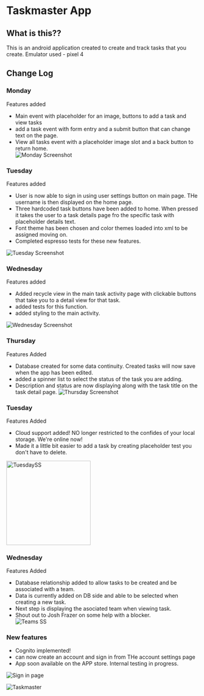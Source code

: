 # Taskmaster App

## What is this??

This is an android application created to create and track tasks that you create.
Emulator used - pixel 4

## Change Log

### Monday

Features added  
 - Main event with placeholder for an image, buttons to add a task and view tasks
 - add a task event with form entry and a submit button that can change text on the page.
 - View all tasks event with a placeholder image slot and a back button to return home.    
![Monday Screenshot](https://user-images.githubusercontent.com/106052558/191180995-8d2fcdfc-d455-4ddd-b342-f66c26dc3eb2.png)


### Tuesday

Features added  
 - User is now able to sign in using user settings button on main page. THe username is then displayed on the home page.
 - Three hardcoded task buttons have been added to home. When pressed it takes the user to a task details page fro the specific task with placeholder details text.
 - Font theme has been chosen and color themes loaded into xml to be assigned moving on.
 - Completed espresso tests for these new features.  
 
 ![Tuesday Screenshot](https://user-images.githubusercontent.com/106052558/191395172-6a0e4b8c-24a2-47b5-a9fa-9864c19523b5.png)

### Wednesday

Features added
 - Added recycle view in the main task activity page with clickable buttons that take you to a detail view for that task.
 - added tests for this function.
 - added styling to the main activity.

![Wednesday Screenshot](https://user-images.githubusercontent.com/106052558/191616972-dace4985-71d1-4171-98b6-02312431203b.png)

### Thursday

Features Added  
 - Database created for some data continuity. Created tasks will now save when the app has been edited.
 - added a spinner list to select the status of the task you are adding.
 - Description and status are now displaying along with the task title on the task detail page.
![Thursday  Screenshot](https://user-images.githubusercontent.com/106052558/191899324-a76666fb-9b6b-46f1-8745-1772d7634788.png)

### Tuesday

Features Added
 - Cloud support added! NO longer restricted to the confides of your local storage. We're online now!
 - Made it a little bit easier to add a task by creating placeholder test you don't have to delete.  
 <img width="221" alt="TuesdaySS" src="https://user-images.githubusercontent.com/106052558/193424002-64c73168-070d-4edf-a73f-c1b2a48a5525.png">

### Wednesday

Features Added
 - Database relationship added to allow tasks to be created and be associated with a team.
 - Data is currently added on DB side and able to be selected when creating a new task. 
 - Next step is displaying the asociated team when viewing task.
 - Shout out to Josh Frazer on some help with a blocker.  
 ![Teams SS](https://user-images.githubusercontent.com/106052558/194232034-af3475ec-7d93-404b-81d3-4b448e5a82f6.png)

### New features

- Cognito implemented!
- can now create an account and sign in from THe account settings page
- App soon available on the APP store. Internal testing in progress.

![Sign in page](https://user-images.githubusercontent.com/106052558/196094697-a22c5372-cda0-46c5-ab3f-dbf4a075f8bb.png)  


![Taskmaster](https://user-images.githubusercontent.com/106052558/196094767-2b53a625-ca90-4d38-a0fa-f64008daccc0.png)








